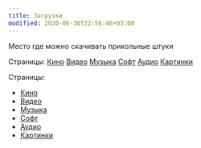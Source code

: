 ```yaml
---
title: Загрузки
modified: 2020-06-30T22:56:48+03:00
---
```


Место где можно скачивать прикольные штуки

Страницы:
[Кино](./kino.md)
[Видео](./video.md)
[Музыка](./music.md)
[Софт](./soft.md)
[Аудио](./audio.md)
[Картинки](./images.md)


Страницы:
* [Кино](./kino.md)
* [Видео](./video.md)
* [Музыка](./music.md)
* [Софт](./soft.md)
* [Аудио](./audio.md)
* [Картинки](./images.md)